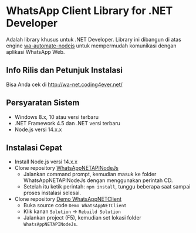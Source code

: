 # WhatsApp Client Library for .NET Developer

Adalah library khusus untuk .NET Developer. Library ini dibangun di atas engine [wa-automate-nodejs](https://github.com/open-wa/wa-automate-nodejs) untuk mempermudah komunikasi dengan aplikasi WhatsApp Web.

## Info Rilis dan Petunjuk Instalasi

Bisa Anda cek di http://wa-net.coding4ever.net/

## Persyaratan Sistem

* Windows 8.x, 10 atau versi terbaru
* .NET Framework 4.5 dan .NET versi terbaru
*  Node.js versi 14.x.x

## Instalasi Cepat

* Install Node.js versi 14.x.x
* Clone repository [WhatsAppNETAPINodeJs](https://github.com/WhatsAppNETClient/WhatsAppNETAPINodeJs)
  - Jalankan command prompt, kemudian masuk ke folder WhatsAppNETAPINodeJs dengan menggunakan perintah CD.
  - Setelah itu ketik perintah: `npm install`, tunggu beberapa saat sampai proses instalasi selesai.
* Clone repository [Demo WhatsAppNETClient](https://github.com/WhatsAppNETClient/WhatsAppNETClient2)
  - Buka source code `Demo WhatsAppNETClient`
  - Klik kanan `Solution` -> `Rebuild Solution`
  - Jalankan project (F5), kemudian set lokasi folder `WhatsAppNETAPINodeJs`.